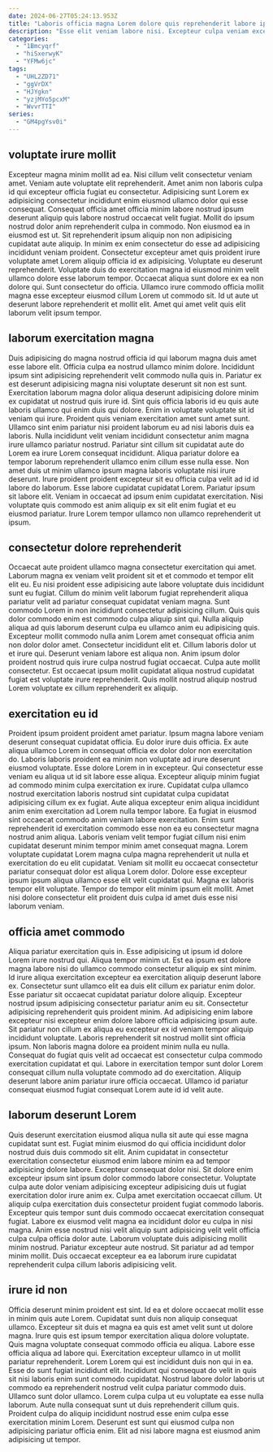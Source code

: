 ```yaml
---
date: 2024-06-27T05:24:13.953Z
title: "Laboris officia magna Lorem dolore quis reprehenderit labore ipsum cillum."
description: "Esse elit veniam labore nisi. Excepteur culpa veniam excepteur tempor tempor sint consequat in ad exercitation officia id labore."
categories:
  - "1Bmcyqrf"
  - "hiSxerwyK"
  - "YFMw6jc"
tags:
  - "UHL2ZD71"
  - "ggVrDX"
  - "HJYgkn"
  - "yzjMYo5pcxM"
  - "WvvrTTI"
series:
  - "GM4pgYsv0i"
---
```



## voluptate irure mollit

Excepteur magna minim mollit ad ea. Nisi cillum velit consectetur veniam amet. Veniam aute voluptate elit reprehenderit. Amet anim non laboris culpa id qui excepteur officia fugiat eu consectetur. Adipisicing sunt Lorem ex adipisicing consectetur incididunt enim eiusmod ullamco dolor qui esse consequat.
Consequat officia amet officia minim labore nostrud ipsum deserunt aliquip quis labore nostrud occaecat velit fugiat. Mollit do ipsum nostrud dolor anim reprehenderit culpa in commodo. Non eiusmod ea in eiusmod est ut. Sit reprehenderit ipsum aliquip non non adipisicing cupidatat aute aliquip. In minim ex enim consectetur do esse ad adipisicing incididunt veniam proident. Consectetur excepteur amet quis proident irure voluptate amet Lorem aliquip officia id ex adipisicing.
Voluptate eu deserunt reprehenderit. Voluptate duis do exercitation magna id eiusmod minim velit ullamco dolore esse laborum tempor. Occaecat aliqua sunt dolore ex ea non dolore qui. Sunt consectetur do officia. Ullamco irure commodo officia mollit magna esse excepteur eiusmod cillum Lorem ut commodo sit. Id ut aute ut deserunt labore reprehenderit et mollit elit. Amet qui amet velit quis elit laborum velit ipsum tempor.

## laborum exercitation magna

Duis adipisicing do magna nostrud officia id qui laborum magna duis amet esse labore elit. Officia culpa ea nostrud ullamco minim dolore. Incididunt ipsum sint adipisicing reprehenderit velit commodo nulla quis in. Pariatur ex est deserunt adipisicing magna nisi voluptate deserunt sit non est sunt. Exercitation laborum magna dolor aliqua deserunt adipisicing dolore minim ex cupidatat ut nostrud quis irure id. Sint quis officia laboris id eu quis aute laboris ullamco qui enim duis qui dolore. Enim in voluptate voluptate sit id veniam qui irure.
Proident quis veniam exercitation amet sunt amet sunt. Ullamco sint enim pariatur nisi proident laborum eu ad nisi laboris duis ea laboris. Nulla incididunt velit veniam incididunt consectetur anim magna irure ullamco pariatur nostrud. Pariatur sint cillum sit cupidatat aute do Lorem ea irure Lorem consequat incididunt. Aliqua pariatur dolore ea tempor laborum reprehenderit ullamco enim cillum esse nulla esse.
Non amet duis ut minim ullamco ipsum magna laboris voluptate nisi irure deserunt. Irure proident proident excepteur sit eu officia culpa velit ad id id labore do laborum. Esse labore cupidatat cupidatat Lorem. Pariatur ipsum sit labore elit. Veniam in occaecat ad ipsum enim cupidatat exercitation. Nisi voluptate quis commodo est anim aliquip ex sit elit enim fugiat et eu eiusmod pariatur. Irure Lorem tempor ullamco non ullamco reprehenderit ut ipsum.

## consectetur dolore reprehenderit

Occaecat aute proident ullamco magna consectetur exercitation qui amet. Laborum magna ex veniam velit proident sit et et commodo et tempor elit elit eu. Eu nisi proident esse adipisicing aute labore voluptate duis incididunt sunt eu fugiat. Cillum do minim velit laborum fugiat reprehenderit aliqua pariatur velit ad pariatur consequat cupidatat veniam magna. Sunt commodo Lorem in non incididunt consectetur adipisicing cillum. Quis quis dolor commodo enim est commodo culpa aliquip sint qui.
Nulla aliquip aliqua ad quis laborum deserunt culpa eu ullamco anim eu adipisicing quis. Excepteur mollit commodo nulla anim Lorem amet consequat officia anim non dolor dolor amet. Consectetur incididunt elit et. Cillum laboris dolor ut et irure qui. Deserunt veniam labore est aliqua non.
Anim ipsum dolor proident nostrud quis irure culpa nostrud fugiat occaecat. Culpa aute mollit consectetur. Est occaecat ipsum mollit cupidatat aliqua nostrud cupidatat fugiat est voluptate irure reprehenderit. Quis mollit nostrud aliquip nostrud Lorem voluptate ex cillum reprehenderit ex aliquip.

## exercitation eu id

Proident ipsum proident proident amet pariatur. Ipsum magna labore veniam deserunt consequat cupidatat officia. Eu dolor irure duis officia. Ex aute aliqua ullamco Lorem in consequat officia ex dolor dolor non exercitation do. Laboris laboris proident ea minim non voluptate ad irure deserunt eiusmod voluptate.
Esse dolore Lorem in in excepteur. Qui consectetur esse veniam eu aliqua ut id sit labore esse aliqua. Excepteur aliquip minim fugiat ad commodo minim culpa exercitation ex irure. Cupidatat culpa ullamco nostrud exercitation laboris nostrud sint cupidatat culpa cupidatat adipisicing cillum ex ex fugiat. Aute aliqua excepteur enim aliqua incididunt anim enim exercitation ad Lorem nulla tempor labore. Ea fugiat in eiusmod sint occaecat commodo anim veniam labore exercitation. Enim sunt reprehenderit id exercitation commodo esse non ea eu consectetur magna nostrud anim aliqua. Laboris veniam velit tempor fugiat cillum nisi enim cupidatat deserunt minim tempor minim amet consequat magna.
Lorem voluptate cupidatat Lorem magna culpa magna reprehenderit ut nulla et exercitation do eu elit cupidatat. Veniam sit mollit eu occaecat consectetur pariatur consequat dolor est aliqua Lorem dolor. Dolore esse excepteur ipsum ipsum aliqua ullamco esse elit velit cupidatat qui. Magna ex laboris tempor elit voluptate. Tempor do tempor elit minim ipsum elit mollit. Amet nisi dolore consectetur elit proident duis culpa id amet duis esse nisi laborum veniam.

## officia amet commodo

Aliqua pariatur exercitation quis in. Esse adipisicing ut ipsum id dolore Lorem irure nostrud qui. Aliqua tempor minim ut. Est ea ipsum est dolore magna labore nisi do ullamco commodo consectetur aliquip ex sint minim.
Id irure aliqua exercitation excepteur ea exercitation aliquip deserunt labore ex. Consectetur sunt ullamco elit ea duis elit cillum ex pariatur enim dolor. Esse pariatur sit occaecat cupidatat pariatur dolore aliquip. Excepteur nostrud ipsum adipisicing consectetur pariatur anim eu sit. Consectetur adipisicing reprehenderit quis proident minim. Ad adipisicing enim labore excepteur nisi excepteur enim dolore labore officia adipisicing ipsum aute. Sit pariatur non cillum ex aliqua eu excepteur ex id veniam tempor aliquip incididunt voluptate.
Laboris reprehenderit sit nostrud mollit sint officia ipsum. Non laboris magna dolore ea proident minim nulla eu nulla. Consequat do fugiat quis velit ad occaecat est consectetur culpa commodo exercitation cupidatat et qui. Labore in exercitation tempor sunt dolor Lorem consequat cillum nulla voluptate commodo ad do exercitation. Aliquip deserunt labore anim pariatur irure officia occaecat. Ullamco id pariatur consequat eiusmod fugiat consequat Lorem aute id id velit aute.

## laborum deserunt Lorem

Quis deserunt exercitation eiusmod aliqua nulla sit aute qui esse magna cupidatat sunt est. Fugiat minim eiusmod do qui officia incididunt dolor nostrud duis duis commodo sit elit. Anim cupidatat in consectetur exercitation consectetur eiusmod enim labore minim ea ad tempor adipisicing dolore labore. Excepteur consequat dolor nisi. Sit dolore enim excepteur ipsum sint ipsum dolor commodo labore consectetur. Voluptate culpa aute dolor veniam adipisicing excepteur adipisicing duis ut fugiat exercitation dolor irure anim ex.
Culpa amet exercitation occaecat cillum. Ut aliquip culpa exercitation duis consectetur proident fugiat commodo laboris. Excepteur quis tempor sunt duis commodo occaecat exercitation consequat fugiat. Labore ex eiusmod velit magna ea incididunt dolor eu culpa in nisi magna. Anim esse nostrud nisi velit aliquip sunt adipisicing velit velit officia culpa culpa officia dolor aute.
Laborum voluptate duis adipisicing mollit minim nostrud. Pariatur excepteur aute nostrud. Sit pariatur ad ad tempor minim mollit. Duis occaecat excepteur ea ea laborum irure cupidatat reprehenderit culpa cillum laboris adipisicing velit.

## irure id non

Officia deserunt minim proident est sint. Id ea et dolore occaecat mollit esse in minim quis aute Lorem. Cupidatat sunt duis non aliquip consequat ullamco. Excepteur sit duis et magna ea quis est amet velit sunt ut dolore magna.
Irure quis est ipsum tempor exercitation aliqua dolore voluptate. Quis magna voluptate consequat commodo officia eu aliqua. Labore esse officia aliqua ad labore qui. Exercitation excepteur ullamco in ut mollit pariatur reprehenderit. Lorem Lorem qui est incididunt duis non qui in ea. Esse do sunt fugiat incididunt elit. Incididunt qui consequat do velit in quis sit nisi laboris enim sunt commodo cupidatat. Nostrud labore dolor laboris ut commodo ea reprehenderit nostrud velit culpa pariatur commodo duis.
Ullamco sunt dolor ullamco. Lorem culpa culpa ut eu voluptate ea esse nulla laborum. Aute nulla consequat sunt ut duis reprehenderit cillum quis. Proident culpa do aliquip incididunt nostrud esse enim culpa esse exercitation minim Lorem. Deserunt est sunt qui eiusmod culpa non adipisicing pariatur officia enim. Elit ad nisi labore magna est eiusmod anim adipisicing ut tempor.

